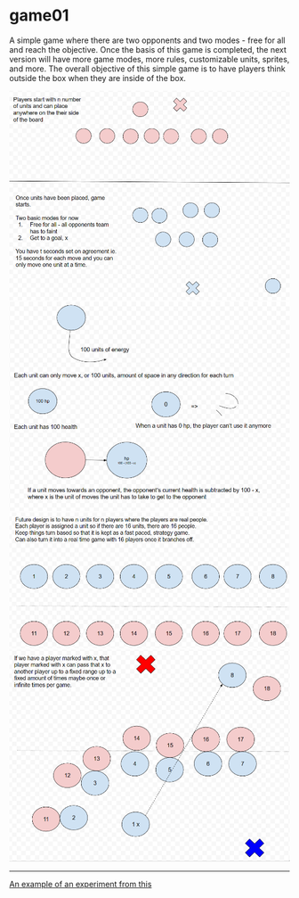 # game01

A simple game where there are two opponents and two modes - free for all and reach the objective.
Once the basis of this game is completed, the next version will have more game modes, more rules,
customizable units, sprites, and more. 
The overall objective of this simple game is to have players think outside the box when they are inside of the box.

![Design 1](Resources/design01.png)
![Design 2](Resources/design02.png)
![Design 2](Resources/design03.png)
![Design 2](Resources/design04.png)

-----

[An example of an experiment from this](http://github.com/ericung/topologyoffootwork)
